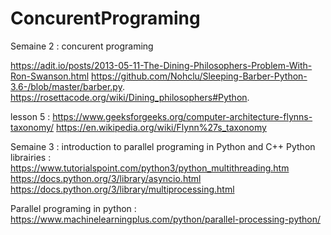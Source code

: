 # ConcurentPrograming

Semaine 2 : concurent programing

  https://adit.io/posts/2013-05-11-The-Dining-Philosophers-Problem-With-Ron-Swanson.html
  https://github.com/Nohclu/Sleeping-Barber-Python-3.6-/blob/master/barber.py. 
  https://rosettacode.org/wiki/Dining_philosophers#Python.
  
 lesson 5 : 
  https://www.geeksforgeeks.org/computer-architecture-flynns-taxonomy/
  https://en.wikipedia.org/wiki/Flynn%27s_taxonomy

Semaine 3 : introduction to parallel programing in Python and C++
  Python librairies : 
	https://www.tutorialspoint.com/python3/python_multithreading.htm
	https://docs.python.org/3/library/asyncio.html
	https://docs.python.org/3/library/multiprocessing.html

  Parallel programing in python : https://www.machinelearningplus.com/python/parallel-processing-python/